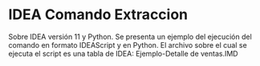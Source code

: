 # IDEA Comando Extraccion
Sobre IDEA versión 11 y Python.
Se presenta un ejemplo del ejecución del comando en formato IDEAScript y en Python.
El archivo sobre el cual se ejecuta el script es una tabla de IDEA: Ejemplo-Detalle de ventas.IMD

